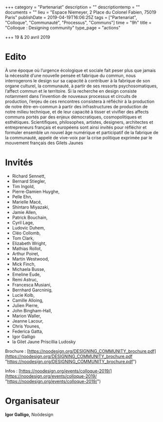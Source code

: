 +++
category = "Partenariat"
description = ""
descriptiontemp = ""
documents = ""
lieu = "Espace Niemeyer, 2 Place du Colonel Fabien, 75019 Paris"
publishDate = 2019-04-19T16:06:25Z
tags = ["Partenariat", "Colloque", "Communauté", "Processus", "Communs"]
time = "9h"
title = "Colloque : Designing community"
type_page = "actions"

+++
19 & 20 avril 2019

# Edito

À une époque où l’urgence écologique et sociale fait peser plus que jamais la nécessité d’une nouvelle pensée et fabrique du commun, nous interrogerons le design sur sa capacité à contribuer à la fabrique de son organe culturel, la communauté, à partir de ses ressorts psychosomatiques, l’affect commun et le territoire. Si la recherche en design consiste notamment dans l’invention de nouveaux processus et circuits de production, l’enjeu de ces rencontres consistera à réfléchir à la production de notre être-en-commun à partir des infrastructures de production de notre milieu technique, et de leur capacité à tisser et vivifier des affects communs portés par des enjeux démocratiques, cosmopolitiques et esthétiques. Scientifiques, philosophes, artistes, designers, architectes et entrepreneurs français et européens sont ainsi invités pour réfléchir et formuler ensemble un nouvel âge numérique et participatif de la fabrique de la communauté, appelé de vive-voix par la crise politique exprimée par le mouvement français des Gilets Jaunes

# Invités 

* Richard Sennett, 
* Bernard Stiegler, 
* Tim Ingold, 
* Pierre-Damien Huyghe,
* Pelle Ehn, 
* Marielle Macé, 
* Shintaro Miyazaki, 
* Jamie Allen, 
* Patrick Bouchain,
* Cyril Lage, 
* Ludovic Duhem, 
* Cléo Collomb, 
* Tom Clark, 
* Elizabeth Wright,
* Mathias Rollot, 
* Arthur Poiret, 
* Martin Westwood, 
* Mick Finch, 
* Michaela Busse,
* Emeline Eude, 
* Remi Astruc, 
* Francesca Musiani, 
* Bernhard Garcninig, 
* Lucie Kolb,
* Camille Alloing, 
* Julien Pierre, 
* John Bingham-Hall, 
* Marion Waller, 
* Jeanne Lacour,
* Chris Younes, 
* Federica Gatta, 
* Igor Galligo 
* la Gilet Jaune Priscillia Ludosky

Brochure : [https://noodesign.org/DESIGNING_COMMUNITY_brochure.pdf](https://noodesign.org/DESIGNING_COMMUNITY_brochure.pdf "https://noodesign.org/DESIGNING_COMMUNITY_brochure.pdf")

Infos : [https://noodesign.org/events/colloque-2019/](https://noodesign.org/events/colloque-2019/ "https://noodesign.org/events/colloque-2019/")

# Organisateur 

**Igor Galligo,** Noödesign